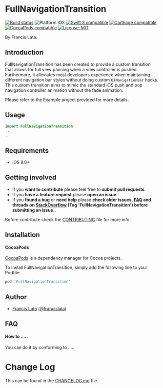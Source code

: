 # FullNavigationTransition

<p align="left">
<a href="https://travis-ci.org/francislata/FullNavigationTransition"><img src="https://travis-ci.org/francislata/FullNavigationTransition.svg?branch=master" alt="Build status" /></a>
<img src="https://img.shields.io/badge/platform-iOS-blue.svg?style=flat" alt="Platform iOS" />
<a href="https://developer.apple.com/swift"><img src="https://img.shields.io/badge/swift3-compatible-4BC51D.svg?style=flat" alt="Swift 3 compatible" /></a>
<a href="https://github.com/Carthage/Carthage"><img src="https://img.shields.io/badge/Carthage-compatible-4BC51D.svg?style=flat" alt="Carthage compatible" /></a>
<a href="https://cocoapods.org/pods/XLActionController"><img src="https://img.shields.io/cocoapods/v/FullNavigationTransition.svg" alt="CocoaPods compatible" /></a>
<a href="https://raw.githubusercontent.com/francislata/FullNavigationTransition/master/LICENSE"><img src="http://img.shields.io/badge/license-MIT-blue.svg?style=flat" alt="License: MIT" /></a>
</p>

By Francis Lata.

## Introduction

FullNavigationTransition has been created to provide a custom transition that allows for full view panning when a view controller is pushed. Furthermore, it alleviates most developers experience when maintaining different navigation bar styles without doing custom ```UINavigationBar``` hacks. This custom transition aims to mimic the standard iOS push and pop navigation controller animation without the fade animation.

Please refer to the Example project provided for more details.

## Usage

```swift
import FullNavigationTransition
..
.
```

## Requirements

* iOS 8.0+

## Getting involved

* If you **want to contribute** please feel free to **submit pull requests**.
* If you **have a feature request** please **open an issue**.
* If you **found a bug** or **need help** please **check older issues, [FAQ](#faq) and threads on [StackOverflow](http://stackoverflow.com/questions/tagged/FullNavigationTransition) (Tag 'FullNavigationTransition') before submitting an issue.**.

Before contribute check the [CONTRIBUTING](https://github.com/francislata/FullNavigationTransition/blob/master/CONTRIBUTING.md) file for more info.

## Installation

#### CocoaPods

[CocoaPods](https://cocoapods.org/) is a dependency manager for Cocoa projects.

To install FullNavigationTransition, simply add the following line to your Podfile:

```ruby
pod 'FullNavigationTransition'
```

## Author

* [Francis Lata](https://github.com/francislata) ([@francislata](https://twitter.com/francislata))

## FAQ

#### How to .....

You can do it by conforming to .....

# Change Log

This can be found in the [CHANGELOG.md](CHANGELOG.md) file.
